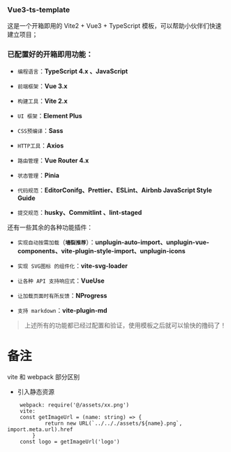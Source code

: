 ### Vue3-ts-template

这是一个开箱即用的 Vite2 + Vue3 + TypeScript 模板，可以帮助小伙伴们快速建立项目；

### 已配置好的开箱即用功能：

-   `编程语言`：**TypeScript 4.x 、JavaScript**
-   `前端框架`：**Vue 3.x**
-   `构建工具`：**Vite 2.x**
-   `UI 框架`：**Element Plus**
-   `CSS预编译`：**Sass**
-   `HTTP工具`：**Axios**

-   `路由管理`：**Vue Router 4.x**
-   `状态管理`：**Pinia**
-   `代码规范`：**EditorConifg、Prettier、ESLint、Airbnb JavaScript Style Guide**
-   `提交规范`：**husky、Commitlint 、lint-staged**

还有一些其余的各种功能插件：

-   `实现自动按需加载`（**`墙裂推荐`**）：**unplugin-auto-import、unplugin-vue-components、vite-plugin-style-import、unplugin-icons**
-   `实现 SVG图标 的组件化`：**vite-svg-loader**
-   `让各种 API 支持响应式`：**VueUse**

-   `让加载页面时有所反馈`：**NProgress**

-   `支持 markdown`：**vite-plugin-md**

> 上述所有的功能都已经过配置和验证，使用模板之后就可以愉快的撸码了！

# 备注

vite 和 webpack 部分区别

-   引入静态资源

```
    webpack: require('@/assets/xx.png')
    vite:
    const getImageUrl = (name: string) => {
            return new URL(`../.././assets/${name}.png`, import.meta.url).href
        }
    const logo = getImageUrl('logo')
```
